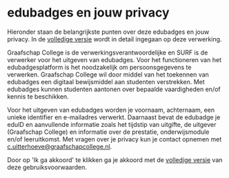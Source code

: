 # edubadges en jouw privacy

Hieronder staan de belangrijkste punten over deze edubadges en jouw privacy. In de [volledige versie](https://raw.githubusercontent.com/edubadges/privacy/master/mbo/graafschap-college/edubadges-formal-text-nl.md) wordt in detail ingegaan op deze verwerking.

Graafschap College is de verwerkingsverantwoordelijke en SURF is de verwerker voor het uitgeven van edubadges. Voor het functioneren van het edubadgesplatform is het noodzakelijk om persoonsgegevens te verwerken. Graafschap College wil door middel van het toekennen van edubadges een digitaal bewijsmiddel aan studenten verstrekken. Met edubadges kunnen studenten aantonen over bepaalde vaardigheden en/of kennis te beschikken.

Voor het uitgeven van edubadges worden je voornaam, achternaam, een unieke identifier en e-mailadres verwerkt. Daarnaast bevat de edubadge je eduID en aanvullende informatie zoals het tijdstip van uitgifte, de uitgever (Graafschap College) en informatie over de prestatie, onderwijsmodule en/of leeruitkomst. Met vragen over je privacy kun je contact opnemen met [c.uitterhoeve@graafschapcollege.nl](mailto:c.uitterhoeve@graafschapcollege.nl).

Door op 'Ik ga akkoord' te klikken ga je akkoord met de [volledige versie](https://raw.githubusercontent.com/edubadges/privacy/master/mbo/graafschap-college/edubadges-formal-text-nl.md) van deze gebruiksvoorwaarden.
